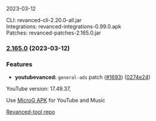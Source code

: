 2023-03-12
  
CLI: revanced-cli-2.20.0-all.jar  
Integrations: revanced-integrations-0.99.0.apk  
Patches: revanced-patches-2.165.0.jar  

### [2.165.0](https://github.com/revanced/revanced-patches/compare/v2.164.0...v2.165.0) (2023-03-12)
### Features
* **youtubevanced:** `general-ads` patch ([#1693](https://github.com/revanced/revanced-patches/issues/1693)) ([0274e24](https://github.com/revanced/revanced-patches/commit/0274e24a31bef0fc7e3cd8cbaf04211ddfbfb6d2))

  

YouTube version: 17.49.37,

Use [MicroG APK](https://github.com/inotia00/VancedMicroG/releases/latest/download/microg.apk) for YouTube and Music

[Revanced-tool repo](https://github.com/Kingsmanvn-Official/ReVanced-tool)
